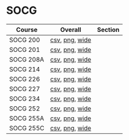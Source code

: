 # SOCG

| Course | Overall | Section |
| ------ | ------- | ------- |
| SOCG 200 | [csv](https://github.com/UCSD-Historical-Enrollment-Data/2024Fall/blob/main/overall/SOCG%20200.csv), [png](https://raw.githubusercontent.com/UCSD-Historical-Enrollment-Data/2024Fall/main/plot_overall/SOCG%20200.png), [wide](https://raw.githubusercontent.com/UCSD-Historical-Enrollment-Data/2024Fall/main/plot_overall_wide/SOCG%20200.png) |  |
| SOCG 201 | [csv](https://github.com/UCSD-Historical-Enrollment-Data/2024Fall/blob/main/overall/SOCG%20201.csv), [png](https://raw.githubusercontent.com/UCSD-Historical-Enrollment-Data/2024Fall/main/plot_overall/SOCG%20201.png), [wide](https://raw.githubusercontent.com/UCSD-Historical-Enrollment-Data/2024Fall/main/plot_overall_wide/SOCG%20201.png) |  |
| SOCG 208A | [csv](https://github.com/UCSD-Historical-Enrollment-Data/2024Fall/blob/main/overall/SOCG%20208A.csv), [png](https://raw.githubusercontent.com/UCSD-Historical-Enrollment-Data/2024Fall/main/plot_overall/SOCG%20208A.png), [wide](https://raw.githubusercontent.com/UCSD-Historical-Enrollment-Data/2024Fall/main/plot_overall_wide/SOCG%20208A.png) |  |
| SOCG 214 | [csv](https://github.com/UCSD-Historical-Enrollment-Data/2024Fall/blob/main/overall/SOCG%20214.csv), [png](https://raw.githubusercontent.com/UCSD-Historical-Enrollment-Data/2024Fall/main/plot_overall/SOCG%20214.png), [wide](https://raw.githubusercontent.com/UCSD-Historical-Enrollment-Data/2024Fall/main/plot_overall_wide/SOCG%20214.png) |  |
| SOCG 226 | [csv](https://github.com/UCSD-Historical-Enrollment-Data/2024Fall/blob/main/overall/SOCG%20226.csv), [png](https://raw.githubusercontent.com/UCSD-Historical-Enrollment-Data/2024Fall/main/plot_overall/SOCG%20226.png), [wide](https://raw.githubusercontent.com/UCSD-Historical-Enrollment-Data/2024Fall/main/plot_overall_wide/SOCG%20226.png) |  |
| SOCG 227 | [csv](https://github.com/UCSD-Historical-Enrollment-Data/2024Fall/blob/main/overall/SOCG%20227.csv), [png](https://raw.githubusercontent.com/UCSD-Historical-Enrollment-Data/2024Fall/main/plot_overall/SOCG%20227.png), [wide](https://raw.githubusercontent.com/UCSD-Historical-Enrollment-Data/2024Fall/main/plot_overall_wide/SOCG%20227.png) |  |
| SOCG 234 | [csv](https://github.com/UCSD-Historical-Enrollment-Data/2024Fall/blob/main/overall/SOCG%20234.csv), [png](https://raw.githubusercontent.com/UCSD-Historical-Enrollment-Data/2024Fall/main/plot_overall/SOCG%20234.png), [wide](https://raw.githubusercontent.com/UCSD-Historical-Enrollment-Data/2024Fall/main/plot_overall_wide/SOCG%20234.png) |  |
| SOCG 252 | [csv](https://github.com/UCSD-Historical-Enrollment-Data/2024Fall/blob/main/overall/SOCG%20252.csv), [png](https://raw.githubusercontent.com/UCSD-Historical-Enrollment-Data/2024Fall/main/plot_overall/SOCG%20252.png), [wide](https://raw.githubusercontent.com/UCSD-Historical-Enrollment-Data/2024Fall/main/plot_overall_wide/SOCG%20252.png) |  |
| SOCG 255A | [csv](https://github.com/UCSD-Historical-Enrollment-Data/2024Fall/blob/main/overall/SOCG%20255A.csv), [png](https://raw.githubusercontent.com/UCSD-Historical-Enrollment-Data/2024Fall/main/plot_overall/SOCG%20255A.png), [wide](https://raw.githubusercontent.com/UCSD-Historical-Enrollment-Data/2024Fall/main/plot_overall_wide/SOCG%20255A.png) |  |
| SOCG 255C | [csv](https://github.com/UCSD-Historical-Enrollment-Data/2024Fall/blob/main/overall/SOCG%20255C.csv), [png](https://raw.githubusercontent.com/UCSD-Historical-Enrollment-Data/2024Fall/main/plot_overall/SOCG%20255C.png), [wide](https://raw.githubusercontent.com/UCSD-Historical-Enrollment-Data/2024Fall/main/plot_overall_wide/SOCG%20255C.png) |  |
